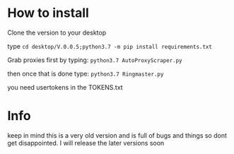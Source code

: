 
# How to install

Clone the version to your desktop

type `cd desktop/V.0.0.5;python3.7 -m pip install requirements.txt`

Grab proxies first by typing: `python3.7 AutoProxyScraper.py`

then once that is done type: `python3.7 Ringmaster.py`

you need usertokens in the TOKENS.txt

# Info

keep in mind this is a very old version and is full of bugs and things so dont get disappointed.
I will release the later versions soon
